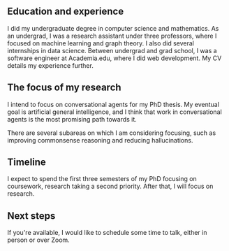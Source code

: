 ## Education and experience

I did my undergraduate degree in computer science and mathematics.
As an undergrad, I was a research assistant under three professors, where I focused on machine learning and graph theory.
I also did several internships in data science.
Between undergrad and grad school, I was a software engineer at Academia.edu, where I did web development.
My CV details my experience further.

## The focus of my research

I intend to focus on conversational agents for my PhD thesis.
My eventual goal is artificial general intelligence, and I think that work in conversational agents is the most promising path towards it.

There are several subareas on which I am considering focusing, such as improving commonsense reasoning and reducing hallucinations.

## Timeline

I expect to spend the first three semesters of my PhD focusing on coursework, research taking a second priority.
After that, I will focus on research.

## Next steps

If you're available, I would like to schedule some time to talk, either in person or over Zoom.
